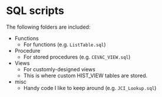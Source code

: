 # SQL scripts

The following folders are included:

* Functions
  * For functions (e.g. `ListTable.sql`)
* Procedure
  * For stored procedures (e.g. `CEVAC_VIEW.sql`)
* Views
  * For customly-designed views
  * This is where custom HIST_VIEW tables are stored.
* misc
  * Handy code I like to keep around (e.g. `JCI_Lookup.sql`)
